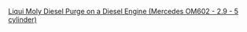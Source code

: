 [Liqui Moly Diesel Purge on a Diesel Engine (Mercedes OM602 - 2.9 - 5 cylinder)](https://youtu.be/GHUt2yuJkpY)
